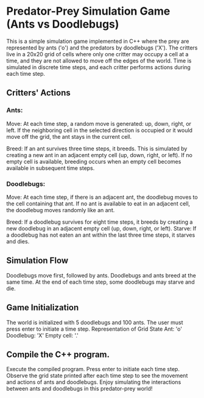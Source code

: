 # Predator-Prey Simulation Game (Ants vs Doodlebugs)

This is a simple simulation game implemented in C++ where the prey are represented by ants ('o') and the predators by doodlebugs ('X'). The critters live in a 20x20 grid of cells where only one critter may occupy a cell at a time, and they are not allowed to move off the edges of the world. Time is simulated in discrete time steps, and each critter performs actions during each time step.

## Critters' Actions
### Ants:

Move: At each time step, a random move is generated: up, down, right, or left. If the neighboring cell in the selected direction is occupied or it would move off the grid, the ant stays in the current cell.

Breed: If an ant survives three time steps, it breeds. This is simulated by creating a new ant in an adjacent empty cell (up, down, right, or left). If no empty cell is available, breeding occurs when an empty cell becomes available in subsequent time steps.

### Doodlebugs:

Move: At each time step, if there is an adjacent ant, the doodlebug moves to the cell containing that ant. If no ant is available to eat in an adjacent cell, the doodlebug moves randomly like an ant.

Breed: If a doodlebug survives for eight time steps, it breeds by creating a new doodlebug in an adjacent empty cell (up, down, right, or left).
Starve: If a doodlebug has not eaten an ant within the last three time steps, it starves and dies.

## Simulation Flow
Doodlebugs move first, followed by ants.
Doodlebugs and ants breed at the same time.
At the end of each time step, some doodlebugs may starve and die.

## Game Initialization
The world is initialized with 5 doodlebugs and 100 ants.
The user must press enter to initiate a time step.
Representation of Grid State
Ant: 'o'
Doodlebug: 'X'
Empty cell: '.'

## Compile the C++ program.
Execute the compiled program.
Press enter to initiate each time step.
Observe the grid state printed after each time step to see the movement and actions of ants and doodlebugs.
Enjoy simulating the interactions between ants and doodlebugs in this predator-prey world!
